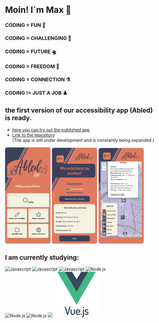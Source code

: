 # Moin! I´m Max 👋


### CODING = FUN 🌋                        
                                               
### CODING = CHALLENGING 🤺                   
                                               
### CODING = FUTURE 🛸                     
    
### CODING = FREEDOM 🐳
    
### CODING = CONNECTION ⚗️
    
### CODING != JUST A JOB ♟️

## the first version of our accessibility app (Abled) is ready. 
* <a href="https://abledapp.netlify.app/">here you can try out the published app</a>
*  <a href="https://github.com/coding-bootcamps-eu/final-project-2024-01-accessibility">Link to the repository </a>  
(The app is still under development and is constantly being expanded ) <br>
<div >
 <img src="abled-app-landingpage-demo.png" alt=abled-app-landingpage" width="150";/>
  <img src="abled-app-search-demo.png" alt=abled-app-landingpage" width="150";/>
  <img src="abled-app-map-demo.png" alt=abled-app-landingpage" width="150";/>
</div>


## I am currently studying:


  <img src="https://logowik.com/content/uploads/images/492_html5.jpg" alt="Javascript" width="150"/>
  <img src="https://logowik.com/content/uploads/images/123_css3.jpg" alt="Javascript" width="150"/>
  <img src="https://logowik.com/content/uploads/images/3799-javascript.jpg" alt="Javascript" width="150"/>
  <img src="https://logowik.com/content/uploads/images/node-js6304.logowik.com.webp" alt="Node.js" width="150"/>
  <br>
  <img src="https://www.cypress.io/images/layouts/cypress-logo.svg" alt="Node.js" width="150">
  <img src="https://pinia.vuejs.org/logo.svg" alt="Node.js" width="150">
  <img src="https://github-readme-stats.vercel.app/api/top-langs/?username=mullerow&theme=tokyonight">
<img src="vuejs-original-wordmark.svg" alt=Vue.js" width="150">
  
</div>



